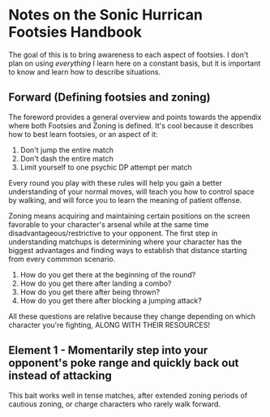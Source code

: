 # Notes on the Sonic Hurrican Footsies Handbook

The goal of this is to bring awareness to each aspect of footsies.
I don't plan on using _everything_ I learn here on a constant basis, but it is important to know and learn how to describe situations.

## Forward (Defining footsies and zoning)

The foreword provides a general overview and points towards the appendix where both Footsies and Zoning is defined.
It's cool because it describes how to best learn footsies, or an aspect of it:

  1. Don't jump the entire match
  2. Don't dash the entire match
  3. Limit yourself to one psychic DP attempt per match

Every round you play with these rules will help you gain a better understanding of your normal moves,
will teach you how to control space by walking,
and will force you to learn the meaning of patient offense.

Zoning means acquiring and maintaining certain positions on the screen favorable to your character's arsenal while at the same time disadvantageous/restrictive to your opponent.
The first step in understanding matchups is determining where your character has the biggest advantages and finding ways to establish that distance starting from every commmon scenario.

  1. How do you get there at the beginning of the round?
  2. How do you get there after landing a combo?
  3. How do you get there after being thrown?
  4. How do you get there after blocking a jumping attack?


All these questions are relative because they change depending on which character you're fighting, ALONG WITH THEIR RESOURCES!

## Element 1 - Momentarily step into your opponent's poke range and quickly back out instead of attacking

This bait works well in tense matches, after extended zoning periods of cautious zoning, or charge characters who rarely walk forward.
